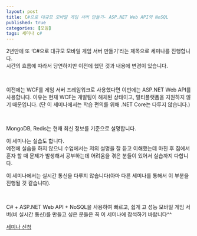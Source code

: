 ```yaml
---
layout: post
title: C#으로 대규모 모바일 게임 서버 만들기- ASP.NET Web API와 NoSQL
published: true
categories: [모임]
tags: 세미나 c#
---
```

2년만에 또 ‘C#으로 대규모 모바일 게임 서버 만들기’라는 제목으로 세미나를 진행합니다.  
시간의 흐름에 따라서 당연하지만 이전에 했던 것과 내용에 변경이 있습니다.  
  
<br>  
  
이전에는 WCF를 게임 서버 프레임워크로 사용했다면 이번에는 ASP.NET Web API를 사용합니다. 이유는 현재 WCF는 개발팀이 해체된 상태이고, 멀티플랫폼을 지원하지 않기 때문입니다. 
(단 이 세미나에서는 학습 편의를 위해 .NET Core는 다루지 않습니다.)  
  
<br>  
  
MongoDB, Redis는 현재 최신 정보를 기준으로 설명합니다.
  
이 세미나는 실습도 합니다.  
예전에 실습을 하지 않으니 수업에서는 저의 설명을 잘 듣고 이해했는데 마친 후 집에서 혼자 할 때 문제가 발생해서 공부하는데 어려움을 겪은 분들이 있어서 실습까지 다합니다.  
  
이 세미나에서는 실시간 통신을 다루지 않습니다(아마 다른 세미나를 통해서 이 부분을 진행될 것 같습니다).  
  
<br>  
  
C# + ASP.NET Web API + NoSQL을 사용하여 빠르고, 쉽게 고 성능 모바일 게임 서버(비 실시간 통신)를 만들고 싶은 분들은 꼭 이 세미나에 참석하기 바랍니다^^

[세미나 신청]( https://www.medici-edu.co.kr:5000/course/sub1_view.php?qr=&lst_code2=010&ptype=view&page=1&main=Y&s_idx=285)
